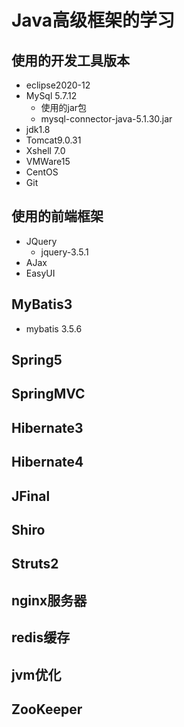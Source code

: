 # Java高级框架的学习
## 使用的开发工具版本
- eclipse2020-12
- MySql 5.7.12
    - 使用的jar包
    - mysql-connector-java-5.1.30.jar
- jdk1.8
- Tomcat9.0.31
- Xshell 7.0
- VMWare15
- CentOS
- Git
## 使用的前端框架
- JQuery
    - jquery-3.5.1
- AJax
- EasyUI
## MyBatis3
- mybatis 3.5.6
## Spring5
## SpringMVC
## Hibernate3
## Hibernate4
## JFinal
## Shiro
## Struts2
## nginx服务器
## redis缓存
## jvm优化
## ZooKeeper
